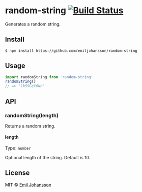 # random-string [![Build Status](https://travis-ci.org/emiljohansson/random-string.svg?branch=master)](https://travis-ci.org/emiljohansson/random-string)

Generates a random string.

## Install

```
$ npm install https://github.com/emiljohansson/random-string
```

## Usage

```js
import randomString from 'random-string'
randomString()
// => '1k59GeX6Nn'
```

## API

### randomString(length)

Returns a random string.

#### length

Type: `number`

Optional length of the string. Default is 10.

## License

MIT © [Emil Johansson](http://emiljohansson.se)
